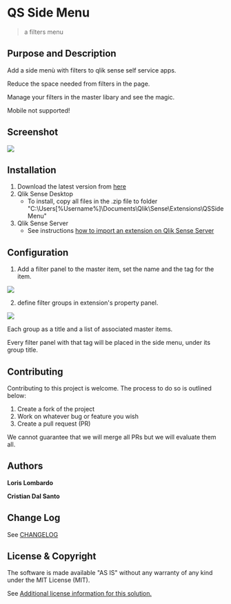 # QS Side Menu
> a filters menu

## Purpose and Description

Add a side menù with filters to qlik sense self service apps.

Reduce the space needed from filters in the page.

Manage your filters in the master libary and see the magic.


Mobile not supported!

## Screenshot

<img src = "http://10.0.61.204/horsabi/qs-side-menu/raw/master/asset/demo/cast2.gif" />


## Installation

1. Download the latest version from [here](http://10.0.61.204/horsabi/qs-side-menu/raw/master/build/qssidemenu_dev.zip) 
2. Qlik Sense Desktop
	* To install, copy all files in the .zip file to folder "C:\Users\[%Username%]\Documents\Qlik\Sense\Extensions\QSSideMenu"
3. Qlik Sense Server
	* See instructions [how to import an extension on Qlik Sense Server](http://help.qlik.com/en-US/sense/June2017/Subsystems/ManagementConsole/Content/import-extensions.htm)

## Configuration

1. Add a filter panel to the master item, set the name and the tag for the item.
<img src = "http://10.0.61.204/horsabi/qs-side-menu/raw/master/asset/demo/cast3.gif">

2. define filter groups in extension's property panel.
<img src = "http://10.0.61.204/horsabi/qs-side-menu/raw/master/asset/demo/cast4.gif">

Each group as a title and a list of associated master items.

Every filter panel with that tag will be placed in the side menu, under its group title.

## Contributing
Contributing to this project is welcome. The process to do so is outlined below:

1. Create a fork of the project
2. Work on whatever bug or feature you wish
3. Create a pull request (PR)

We cannot guarantee that we will merge all PRs but we will evaluate them all.

## Authors

**Loris Lombardo** 

**Cristian Dal Santo**

## Change Log

See [CHANGELOG](CHANGELOG.yml)

## License & Copyright
The software is made available "AS IS" without any warranty of any kind under the MIT License (MIT).

See [Additional license information for this solution.](LICENSE.md)




